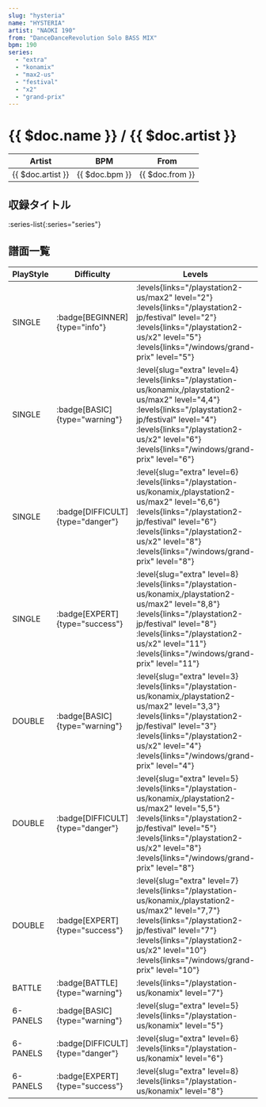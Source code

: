 ```yaml
---
slug: "hysteria"
name: "HYSTERIA"
artist: "NAOKI 190"
from: "DanceDanceRevolution Solo BASS MIX"
bpm: 190
series:
  - "extra"
  - "konamix"
  - "max2-us"
  - "festival"
  - "x2"
  - "grand-prix"
---
```


# {{ $doc.name }} / {{ $doc.artist }}

|Artist|BPM|From|
|------|---|----|
|{{ $doc.artist }}|{{ $doc.bpm }}|{{ $doc.from }}|

## 収録タイトル

:series-list{:series="series"}

## 譜面一覧

|PlayStyle|Difficulty|Levels|Notes|Movie|
|---------|----------|------|-----|-----|
|SINGLE| :badge[BEGINNER]{type="info"}| :levels{links="/playstation2-us/max2" level="2"} :levels{links="/playstation2-jp/festival" level="2"} :levels{links="/playstation2-us/x2" level="5"}  :levels{links="/windows/grand-prix" level="5"}|119/0||
|SINGLE| :badge[BASIC]{type="warning"}|<div class="field is-grouped is-grouped-multiline"> :level{slug="extra" level=4} :levels{links="/playstation-us/konamix,/playstation2-us/max2" level="4,4"} :levels{links="/playstation2-jp/festival" level="4"} :levels{links="/playstation2-us/x2" level="6"}  :levels{links="/windows/grand-prix" level="6"}</div>|224/0||
|SINGLE| :badge[DIFFICULT]{type="danger"}|<div class="field is-grouped is-grouped-multiline"> :level{slug="extra" level=6} :levels{links="/playstation-us/konamix,/playstation2-us/max2" level="6,6"} :levels{links="/playstation2-jp/festival" level="6"} :levels{links="/playstation2-us/x2" level="8"}  :levels{links="/windows/grand-prix" level="8"}</div>|251/0||
|SINGLE| :badge[EXPERT]{type="success"}|<div class="field is-grouped is-grouped-multiline"> :level{slug="extra" level=8} :levels{links="/playstation-us/konamix,/playstation2-us/max2" level="8,8"} :levels{links="/playstation2-jp/festival" level="8"} :levels{links="/playstation2-us/x2" level="11"}  :levels{links="/windows/grand-prix" level="11"}</div>|303/0||
|DOUBLE| :badge[BASIC]{type="warning"}|<div class="field is-grouped is-grouped-multiline"> :level{slug="extra" level=3} :levels{links="/playstation-us/konamix,/playstation2-us/max2" level="3,3"} :levels{links="/playstation2-jp/festival" level="3"} :levels{links="/playstation2-us/x2" level="4"}  :levels{links="/windows/grand-prix" level="4"}</div>|158/0||
|DOUBLE| :badge[DIFFICULT]{type="danger"}|<div class="field is-grouped is-grouped-multiline"> :level{slug="extra" level=5} :levels{links="/playstation-us/konamix,/playstation2-us/max2" level="5,5"} :levels{links="/playstation2-jp/festival" level="5"} :levels{links="/playstation2-us/x2" level="8"}  :levels{links="/windows/grand-prix" level="8"}</div>|279/0||
|DOUBLE| :badge[EXPERT]{type="success"}|<div class="field is-grouped is-grouped-multiline"> :level{slug="extra" level=7} :levels{links="/playstation-us/konamix,/playstation2-us/max2" level="7,7"} :levels{links="/playstation2-jp/festival" level="7"} :levels{links="/playstation2-us/x2" level="10"}  :levels{links="/windows/grand-prix" level="10"}</div>|286/0||
|BATTLE| :badge[BATTLE]{type="warning"}| :levels{links="/playstation-us/konamix" level="7"}|||
|6-PANELS| :badge[BASIC]{type="warning"}|<div class="field is-grouped is-grouped-multiline"> :level{slug="extra" level=5} :levels{links="/playstation-us/konamix" level="5"}</div>|242/0||
|6-PANELS| :badge[DIFFICULT]{type="danger"}|<div class="field is-grouped is-grouped-multiline"> :level{slug="extra" level=6} :levels{links="/playstation-us/konamix" level="6"}</div>|251/0||
|6-PANELS| :badge[EXPERT]{type="success"}|<div class="field is-grouped is-grouped-multiline"> :level{slug="extra" level=8} :levels{links="/playstation-us/konamix" level="8"}</div>|303/0||
